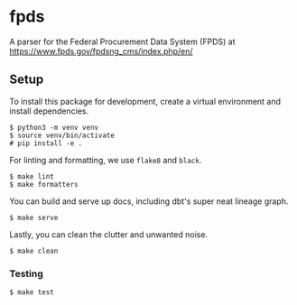 # fpds
A parser for the Federal Procurement Data System (FPDS) at https://www.fpds.gov/fpdsng_cms/index.php/en/

## Setup

To install this package for development, create a virtual environment and install dependencies.

```
$ python3 -m venv venv
$ source venv/bin/activate
# pip install -e .
```

For linting and formatting, we use `flake8` and `black`.

```
$ make lint
$ make formatters
```

You can build and serve up docs, including dbt's super neat lineage graph.
```
$ make serve
```

Lastly, you can clean the clutter and unwanted noise.

```
$ make clean
```

### Testing

```
$ make test
```
